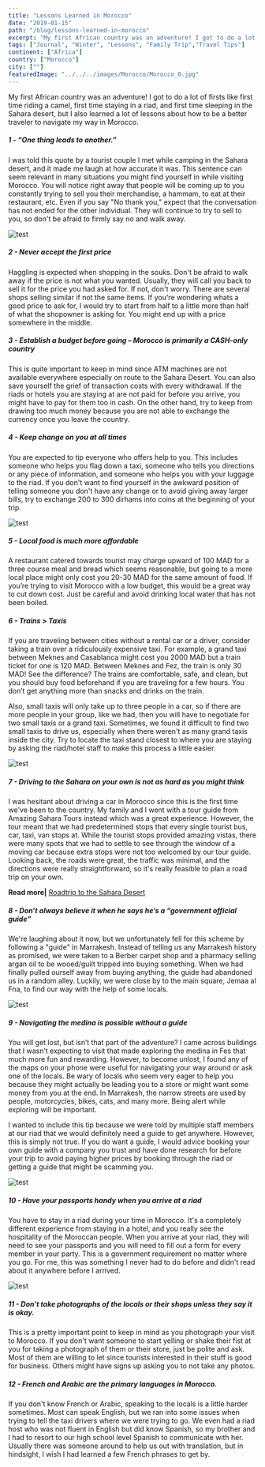 ```yaml
---
title: "Lessons Learned in Morocco"
date: "2019-01-15"
path: "/blog/lessons-learned-in-morocco"
excerpt: "My first African country was an adventure! I got to do a lot of firsts like first time riding a camel, first time staying in a riad, and first time sleeping in the Sahara desert, but I also learned a lot of..."
tags: ["Journal", "Winter", "Lessons", "Family Trip","Travel Tips"]
continent: ["Africa"]
country: ["Morocco"]
city: [""]
featuredImage: "../../../images/Morocco/Morocco_0.jpg"
---
```


My first African country was an adventure! I got to do a lot of firsts like first time riding a camel, first time staying in a riad, and first time sleeping in the Sahara desert, but I also learned a lot of lessons about how to be a better traveler to navigate my way in Morocco. 


##### **1 - “One thing leads to another.”**

I was told this quote by a tourist couple I met while camping in the Sahara desert, and it made me laugh at how accurate it was. This sentence can seem relevant in many situations you might find yourself in while visiting Morocco. You will notice right away that people will be coming up to you constantly trying to sell you their merchandise, a hammam, to eat at their restaurant, etc. Even if you say "No thank you," expect that the conversation has not ended for the other individual. They will continue to try to sell to you, so don't be afraid to firmly say no and walk away. 

![test](../../../images/Morocco/Morocco_4.jpg) 

##### **2 - Never accept the first price**

Haggling is expected when shopping in the souks. Don't be afraid to walk away if the price is not what you wanted. Usually, they will call you back to sell it for the price you had asked for. If not, don't worry. There are several shops selling similar if not the same items. If you're wondering whats a good price to ask for, I would try to start from half to a little more than half of what the shopowner is asking for. You might end up with a price somewhere in the middle. 

##### **3 - Establish a budget before going – Morocco is primarily a CASH-only country**

This is quite important to keep in mind since ATM machines are not available everywhere especially on route to the Sahara Desert. You can also save yourself the grief of transaction costs with every withdrawal. If the riads or hotels you are staying at are not paid for before you arrive, you might have to pay for them too in cash. On the other hand, try to keep from drawing too much money because you are not able to exchange the currency once you leave the country. 

##### **4 - Keep change on you at all times**

You are expected to tip everyone who offers help to you. This includes someone who helps you flag down a taxi, someone who tells you directions or any piece of information, and someone who helps you with your luggage to the riad. If you don't want to find yourself in the awkward position of telling someone you don't have any change or to avoid giving away larger bills, try to exchange 200 to 300 dirhams into coins at the beginning of your trip.

![test](../../../images/Morocco/Morocco_1.jpg) 

##### **5 - Local food is much more affordable**

A restaurant catered towards tourist may charge upward of 100 MAD for a three course meal and bread which seems reasonable, but going to a more local place might only cost you 20-30 MAD for the same amount of food. If you’re trying to visit Morocco with a low budget, this would be a great way to cut down cost. Just be careful and avoid drinking local water that has not been boiled. 

##### **6 - Trains > Taxis**

If you are traveling between cities without a rental car or a driver, consider taking a train over a ridiculously expensive taxi. For example, a grand taxi between Meknes and Casablanca might cost you 2000 MAD but a train ticket for one is 120 MAD. Between Meknes and Fez, the train is only 30 MAD! See the difference? The trains are comfortable, safe, and clean, but you should buy food beforehand if you are traveling for a few hours. You don’t get anything more than snacks and drinks on the train.

Also, small taxis will only take up to three people in a car, so if there are more people in your group, like we had, then you will have to negotiate for two small taxis or a grand taxi. Sometimes, we found it difficult to find two small taxis to drive us, especially when there weren't as many grand taxis inside the city. Try to locate the taxi stand closest to where you are staying by asking the riad/hotel staff to make this process a little easier. 

![test](../../../images/Morocco/Morocco_7.jpg) 

##### **7 - Driving to the Sahara on your own is not as hard as you might think**

I was hesitant about driving a car in Morocco since this is the first time we've been to the country. My family and I went with a tour guide from Amazing Sahara Tours instead which was a great experience. However, the tour meant that we had predetermined stops that every single tourist bus, car, taxi, van stops at. While the tourist stops provided amazing vistas, there were many spots that we had to settle to see through the window of a moving car because extra stops were not too welcomed by our tour guide. Looking back, the roads were great, the traffic was minimal, and the directions were really straightforward, so it's really feasible to plan a road trip on your own. 

**Read more|** [Roadtrip to the Sahara Desert](https://www.wheretonextdoc.com/blog/roadtrip-to-the-sahara-desert) 

##### **8 - Don’t always believe it when he says he’s a “government official guide”**

We're laughing about it now, but we unfortunately fell for this scheme by following a "guide" in Marrakesh. Instead of telling us any Marrakesh history as promised, we were taken to a Berber carpet shop and a pharmacy selling argan oil to be wooed/guilt tripped into buying something. When we had finally pulled ourself away from buying anything, the guide had abandoned us in a random alley. Luckily, we were close by to the main square, Jemaa al Fna, to find our way with the help of some locals. 

![test](../../../images/Morocco/Morocco_8.jpg)

##### **9 - Navigating the medina is possible without a guide**

You will get lost, but isn’t that part of the adventure? I came across buildings that I wasn’t expecting to visit that made exploring the medina in Fes that much more fun and rewarding. However, to become unlost, I found any of the maps on your phone were useful for navigating your way around or ask one of the locals. Be wary of locals who seem very eager to help you because they might actually be leading you to a store or might want some money from you at the end. In Marrakesh, the narrow streets are used by people, motorcycles, bikes, cats, and many more. Being alert while exploring will be important. 

I wanted to include this tip because we were told by multiple staff members at our riad that we would definitely need a guide to get anywhere. However, this is simply not true. If you do want a guide, I would advice booking your own guide with a company you trust and have done research for before your trip to avoid paying higher prices by booking through the riad or getting a guide that might be scamming you. 

![test](../../../images/Morocco/Morocco_10.jpg)

##### **10 - Have your passports handy when you arrive at a riad**

You have to stay in a riad during your time in Morocco. It's a completely different experience from staying in a hotel, and you really see the hospitality of the Moroccan people. When you arrive at your riad, they will need to see your passports and you will need to fill out a form for every member in your party. This is a government requirement no matter where you go. For me, this was something I never had to do before and didn't read about it anywhere before I arrived. 

![test](../../../images/Morocco/Morocco_5.jpg)

##### **11 - Don't take photographs of the locals or their shops unless they say it is okay.**

This is a pretty important point to keep in mind as you photograph your visit to Morocco. If you don't want someone to start yelling or shake their fist at you for taking a photograph of them or their store, just be polite and ask. Most of them are willing to let since tourists interested in their stuff is good for business. Others might have signs up asking you to not take any photos. 

##### **12 - French and Arabic are the primary languages in Morocco.**

If you don't know French or Arabic, speaking to the locals is a little harder sometimes. Most can speak English, but we ran into some issues when trying to tell the taxi drivers where we were trying to go. We even had a riad host who was not fluent in English but did know Spanish, so my brother and I had to resort to our high school level Spanish to communicate with her. Usually there was someone around to help us out with translation, but in hindsight, I wish I had learned a few French phrases to get by. 
